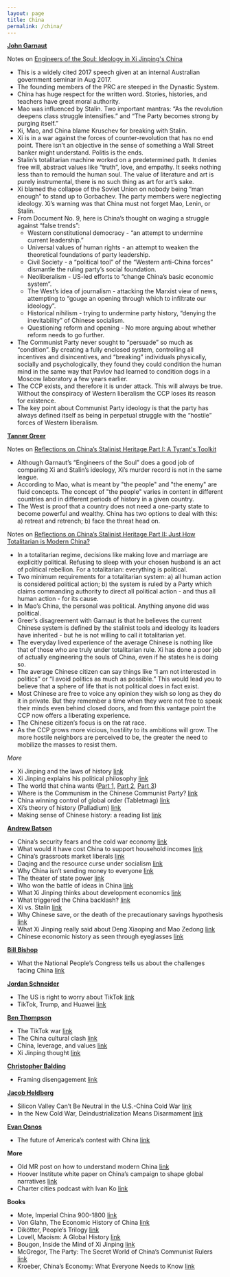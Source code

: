 ```yaml
---
layout: page
title: China
permalink: /china/
---
```


**[John Garnaut](https://twitter.com/jgarnaut)**

Notes on [Engineers of the Soul: Ideology in Xi Jinping's China](https://sinocism.com/p/engineers-of-the-soul-ideology-in)



*   This is a widely cited 2017 speech given at an internal Australian government seminar in Aug 2017.
*   The founding members of the PRC are steeped in the Dynastic System.
*   China has huge respect for the written word. Stories, histories, and teachers have great moral authority.
*   Mao was influenced by Stalin. Two important mantras: “As the revolution deepens class struggle intensifies.” and “The Party becomes strong by purging itself.”
*   Xi, Mao, and China blame Kruschev for breaking with Stalin.
*   Xi is in a war against the forces of counter-revolution that has no end point. There isn’t an objective in the sense of something a Wall Street banker might understand. Politis is the ends.
*   Stalin’s totalitarian machine worked on a predetermined path. It denies free will, abstract values like “truth”, love, and empathy. It seeks nothing less than to remould the human soul. The value of literature and art is purely instrumental, there is no such thing as art for art’s sake.
*   Xi blamed the collapse of the Soviet Union on nobody being “man enough” to stand up to Gorbachev. The party members were neglecting ideology. Xi’s warning was that China must not forget Mao, Lenin, or Stalin.
*   From Document No. 9, here is China’s thought on waging a struggle against “false trends”:
    *   Western constitutional democracy - “an attempt to undermine current leadership.”
    *   Universal values of human rights - an attempt to weaken the theoretical foundations of party leadership.
    *   Civil Society - a “political tool” of the “Western anti-China forces” dismantle the ruling party’s social foundation.
    *   Neoliberalism - US-led efforts to “change China’s basic economic system”.
    *   The West’s idea of journalism - attacking the Marxist view of news, attempting to “gouge an opening through which to infiltrate our ideology”.
    *   Historical nihilism - trying to undermine party history, “denying the inevitability” of Chinese socialism.
    *   Questioning reform and opening - No more arguing about whether reform needs to go further.
*   The Communist Party never sought to “persuade” so much as “condition”. By creating a fully enclosed system, controlling all incentives and disincentives, and “breaking” individuals physically, socially and psychologically, they found they could condition the human mind in the same way that Pavlov had learned to condition dogs in a Moscow laboratory a few years earlier.
*   The CCP exists, and therefore it is under attack. This will always be true. Without the conspiracy of Western liberalism the CCP loses its reason for existence.
*   The key point about Communist Party ideology is that the party has always defined itself as being in perpetual struggle with the “hostile” forces of Western liberalism.

**[Tanner Greer](https://twitter.com/Scholars_Stage)**

Notes on [Reflections on China’s Stalinist Heritage Part I: A Tyrant's Toolkit](https://scholars-stage.blogspot.com/2019/01/reflections-on-chinas-stalinist.html)



*   Although Garnaut’s “Engineers of the Soul” does a good job of comparing Xi and Stalin’s ideology, Xi’s murder record is not in the same league.
*   According to Mao, what is meant by "the people" and "the enemy" are fluid concepts. The concept of "the people" varies in content in different countries and in different periods of history in a given country.
*   The West is proof that a country does not need a one-party state to become powerful and wealthy. China has two options to deal with this: a) retreat and retrench; b) face the threat head on.

Notes on [Reflections on China’s Stalinist Heritage Part II: Just How Totalitarian is Modern China?](https://scholars-stage.blogspot.com/2019/03/reflections-on-chinas-stalinist.html)



*   In a totalitarian regime, decisions like making love and marriage are explicitly political. Refusing to sleep with your chosen husband is an act of political rebellion. For a totalitarian: everything is political.
*   Two minimum requirements for a totalitarian system: a) all human action is considered political action; b) the system is ruled by a Party which claims commanding authority to direct all political action - and thus all human action - for its cause.
*   In Mao’s China, the personal was political. Anything anyone did was political.
*   Greer’s disagreement with Garnaut is that he believes the current Chinese system is defined by the stalinist tools and ideology its leaders have inherited - but he is not willing to call it totalitarian yet.
*   The everyday lived experience of the average Chinese is nothing like that of those who are truly under totalitarian rule. Xi has done a poor job of actually engineering the souls of China, even if he states he is doing so.
*   The average Chinese citizen can say things like “I am not interested in politics” or “I avoid politics as much as possible.” This would lead you to believe that a sphere of life that is not political does in fact exist.
*   Most Chinese are free to voice any opinion they wish so long as they do it in private. But they remember a time when they were not free to speak their minds even behind closed doors, and from this vantage point the CCP now offers a liberating experience.
*   The Chinese citizen’s focus is on the rat race.
*   As the CCP grows more vicious, hostility to its ambitions will grow. The more hostile neighbors are perceived to be, the greater the need to mobilize the masses to resist them.

_More_



*   Xi Jinping and the laws of history [link](https://scholars-stage.blogspot.com/2020/07/xi-jinping-and-laws-of-history.html)
*   Xi Jinping explains his political philosophy [link](https://scholars-stage.blogspot.com/2019/06/xi-jinping-explains-his-political.html)
*   The world that china wants ([Part 1](https://scholars-stage.blogspot.com/2020/04/the-world-that-china-wants-part-i-why.html), [Part 2](https://scholars-stage.blogspot.com/2020/05/the-world-that-china-wants-ii-communist.html), [Part 3](https://scholars-stage.blogspot.com/2020/06/the-world-that-china-wants-iii-taking.html))
*   Where is the Communism in the Chinese Communist Party? [link](https://scholars-stage.blogspot.com/2018/12/where-is-communism-in-chinese-communist.html)
*   China winning control of global order (Tabletmag) [link](https://www.tabletmag.com/sections/news/articles/china-plans-global-order)
*   Xi’s theory of history (Palladium) [link](https://palladiummag.com/2020/07/08/the-theory-of-history-that-guides-xi-jinping/)
*   Making sense of Chinese history: a reading list [link](https://scholars-stage.blogspot.com/2018/12/what-to-read-to-get-into-chinese-history.html)

**[Andrew Batson](https://twitter.com/andrewbatson)**



*   China’s security fears and the cold war economy [link](https://andrewbatson.com/2020/07/06/chinas-security-fears-and-the-cold-war-economy/)
*   What would it have cost China to support household incomes [link](https://andrewbatson.com/2020/08/09/what-would-it-have-cost-china-to-support-household-incomes/)
*   China’s grassroots market liberals [link](https://andrewbatson.com/2020/06/18/chinas-grassroots-market-liberals/)
*   Daqing and the resource curse under socialism [link](https://andrewbatson.com/2020/06/04/daqing-and-the-resource-curse-under-socialism/)
*   Why China isn’t sending money to everyone [link](https://andrewbatson.com/2020/05/03/why-china-isnt-sending-money-to-everyone/)
*   The theater of state power [link](https://andrewbatson.com/2020/02/13/the-theater-of-state-power/)
*   Who won the battle of ideas in China [link](https://andrewbatson.com/2020/01/07/who-won-the-battle-of-ideas-in-china/)
*   What Xi Jinping thinks about development economics [link](https://andrewbatson.com/2019/12/13/what-xi-jinping-thinks-about-development-economics/)
*   What triggered the China backlash? [link](https://andrewbatson.com/2019/09/10/what-triggered-the-china-backlash/)
*   Xi vs. Stalin [link](https://andrewbatson.com/2019/01/07/xi-vs-stalin-what-drives-the-reversal-of-economic-reforms/)
*   Why Chinese save, or the death of the precautionary savings hypothesis [link](https://andrewbatson.com/2015/04/07/the-death-of-the-precautionary-savings-hypothesis/)
*   What Xi Jinping really said about Deng Xiaoping and Mao Zedong [link](https://andrewbatson.com/2016/05/31/what-xi-jinping-really-said-about-deng-xiaoping-and-mao-zedong/)
*   Chinese economic history as seen through eyeglasses [link](https://andrewbatson.com/2017/11/28/chinese-economic-history-as-seen-through-eyeglasses/)

**[Bill Bishop](https://twitter.com/niubi)**



*   What the National People’s Congress tells us about the challenges facing China [link](https://sinocism.com/p/what-the-national-peoples-congress)

**[Jordan Schneider](https://twitter.com/jordanschnyc)**



*   The US is right to worry about TikTok [link](https://www.lawfareblog.com/us-right-worry-about-tiktok)
*   TikTok, Trump, and Huawei [link](https://chinatalk.substack.com/p/tiktok-trump-as-c-rate-banker-huaweis)

**[Ben Thompson](https://twitter.com/benthompson)**



*   The TikTok war [link](https://stratechery.com/2020/the-tiktok-war/)
*   The China cultural clash [link](https://stratechery.com/2019/the-china-cultural-clash/)
*   China, leverage, and values [link](https://stratechery.com/2019/china-leverage-and-values/)
*   Xi Jinping thought [link](https://stratechery.com/2020/xi-jinping-thought-facebooks-blindspot-the-moat-map-revisited/)

**[Christopher Balding](https://twitter.com/BaldingsWorld)**



*   Framing disengagement [link](https://www.baldingsworld.com/2020/07/29/framing-disengagement-with-china/)

**[Jacob Heldberg](https://twitter.com/jacobhelberg)**



*   Silicon Valley Can’t Be Neutral in the U.S.-China Cold War [link](https://foreignpolicy.com/2020/06/22/zoom-china-us-cold-war-unsafe/)
*   In the New Cold War, Deindustrialization Means Disarmament [link](https://foreignpolicy.com/2020/08/12/china-industry-manufacturing-cold-war/)

**[Evan Osnos](https://twitter.com/eosnos)**



*   The future of America’s contest with China [link](https://www.newyorker.com/magazine/2020/01/13/the-future-of-americas-contest-with-china)

**More**



*   Old MR post on how to understand modern China [link](https://marginalrevolution.com/marginalrevolution/2017/12/understand-modern-china.html)
*   Hoover Institute white paper on China’s campaign to shape global narratives [link](https://cyber.fsi.stanford.edu/io/news/new-whitepaper-telling-chinas-story)
*   Charter cities podcast with Ivan Ko [link](https://www.chartercitiesinstitute.org/post/charter-cities-podcast-episode-8-ivan-ko)

**Books**



*   Mote, Imperial China 900-1800 [link](https://www.amazon.com/Imperial-China-900-1800-F-Mote/dp/0674012127/)
*   Von Glahn, The Economic History of China [link](https://www.amazon.com/Economic-History-China-Antiquity-Nineteenth-ebook/dp/B01CJUV2J6/)
*   Dikötter, People’s Trilogy [link](https://www.amazon.com/Collection-Dik%C3%B6tter-Liberation-Cultural-Revolution/dp/9123934212)
*   Lovell, Maoism: A Global History [link](https://www.amazon.com/dp/B07L7TF741/ref=dp-kindle-redirect?_encoding=UTF8&btkr=1)
*   Bougon, Inside the Mind of Xi Jinping [link](https://www.amazon.com/gp/product/B07JPD22CC/)
*   McGregor, The Party: The Secret World of China’s Communist Rulers [link](https://www.amazon.com/gp/product/0061708771/)
*   Kroeber, China’s Economy: What Everyone Needs to Know [link](https://www.amazon.com/Chinas-Economy-Everyone-Needs-Know%C2%AE-ebook/dp/B01D08ER7U/)
